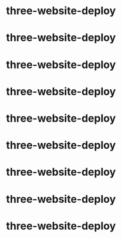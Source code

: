 # three-website-deploy
# three-website-deploy
# three-website-deploy
# three-website-deploy
# three-website-deploy
# three-website-deploy
# three-website-deploy
# three-website-deploy
# three-website-deploy
